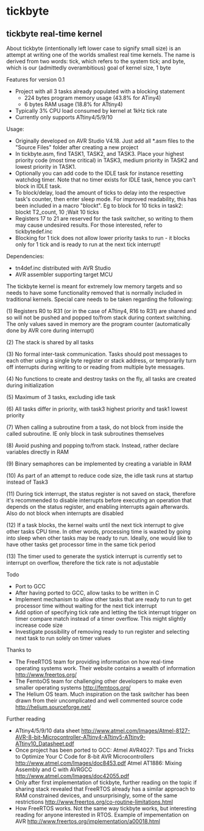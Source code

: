 # tickbyte
tickbyte real-time kernel
-------------------------------------------------------------------------------
About
tickbyte (intentionally left lower case to signify small size) is an attempt at
writing one of the worlds smallest real time kernels. The name is derived from
two words: tick, which refers to the system tick; and byte, which is our
(admittedly overambitious) goal of kernel size, 1 byte


Features for version 0.1
* Project with all 3 tasks already populated with a blocking statement
  - 224 bytes program memory usage (43.8% for ATiny4)
  - 6 bytes RAM usage (18.8% for ATtiny4)
* Typically 3% CPU load consumed by kernel at 1kHz tick rate
* Currently only supports ATtiny4/5/9/10


Usage:
* Originally developed on AVR Studio V4.18. Just add all *.asm files to the
  "Source Files" folder after creating a new project
* In tickbyte.asm, find TASK1, TASK2, and TASK3. Place your highest priority
  code (most time critical) in TASK3, medium priority in TASK2 and lowest
  priority in TASK1.
* Optionally you can add code to the IDLE task for instance resetting watchdog
  timer. Note that no timer exists for IDLE task, hence you can't block in IDLE
  task.
* To block/delay, load the amount of ticks to delay into the respective task's
  counter, then enter sleep mode. For improved readability, this has been
  included in a macro "blockt". Eg to block for 10 ticks in task2:
  blockt	T2_count,	10			;Wait 10 ticks
* Registers 17 to 21 are reserved for the task switcher, so writing to them may
  cause undesired results. For those interested, refer to tickbytedef.inc
* Blocking for 1 tick does not allow lower priority tasks to run - it blocks
  only for 1 tick and is ready to run at the next tick interrupt!


Dependencies:
* tn4def.inc distributed with AVR Studio
* AVR assembler supporting target MCU


The tickbyte kernel is meant for extremely low memory targets and so needs to
have some functionality removed that is normally included in traditional
kernels. Special care needs to be taken regarding the following:

(1) Registers R0 to R31 (or in the case of ATtiny4, R16 to R31) are shared and
so will not be pushed and popped to/from stack during context switching. The
only values saved in memory are the program counter (automatically done by AVR
core during interrupt)

(2) The stack is shared by all tasks

(3) No formal inter-task communication. Tasks should post messages to each
other using a single byte register or stack address, or temporarily turn off
interrupts during writing to or reading from multiple byte messages.

(4) No functions to create and destroy tasks on the fly, all tasks are created
during initialization

(5) Maximum of 3 tasks, excluding idle task

(6) All tasks differ in priority, with task3 highest priority and task1 lowest
priority

(7) When calling a subroutine from a task, do not block from inside the called
subroutine. IE only block in task subroutines themselves

(8) Avoid pushing and popping to/from stack. Instead, rather declare variables
directly in RAM

(9) Binary semaphores can be implemented by creating a variable in RAM

(10) As part of an attempt to reduce code size, the idle task runs at startup
instead of Task3

(11) During tick interrupt, the status register is not saved on stack,
therefore it's recommended to disable interrupts before executing an operation
that depends on the status register, and enabling interrupts again afterwards.
Also do not block when interrupts are disabled

(12) If a task blocks, the kernel waits until the next tick interrupt to give
other tasks CPU time. In other words, processing time is wasted by going into
sleep when other tasks may be ready to run. Ideally, one would like to have
other tasks get processor time in the same tick period

(13) The timer used to generate the systick interrupt is currently set to
interrupt on overflow, therefore the tick rate is not adjustable


Todo
* Port to GCC
* After having ported to GCC, allow tasks to be written in C
* Implement mechanism to allow other tasks that are ready to run to get
  processor time without waiting for the next tick interrupt
* Add option of specifying tick rate and letting the tick interrupt trigger on
  timer compare match instead of a timer overflow. This might slightly increase
  code size
* Investigate possibility of removing ready to run register and selecting next
  task to run solely on timer values


Thanks to
* The FreeRTOS team for providing information on how real-time operating
  systems work. Their website contains a wealth of information
  http://www.freertos.org/
* The FemtoOS team for challenging other developers to make even smaller
  operating systems
  http://femtoos.org/
* The Helium OS team. Much inspiration on the task switcher has been drawn from
  their uncomplicated and well commented source code
  http://helium.sourceforge.net/


Further reading
* ATtiny4/5/9/10 data sheet
  http://www.atmel.com/Images/Atmel-8127-AVR-8-bit-Microcontroller-ATtiny4-ATtiny5-ATtiny9-ATtiny10_Datasheet.pdf
* Once project has been ported to GCC:
  Atmel AVR4027: Tips and Tricks to Optimize Your C Code for 8-bit AVR Microcontrollers
  http://www.atmel.com/Images/doc8453.pdf
  Atmel AT1886: Mixing Assembly and C with AVRGCC 
  http://www.atmel.com/Images/doc42055.pdf
* Only after first implementation of tickbyte, further reading on the topic if
  sharing stack revealed that FreeRTOS already has a similar approach to RAM
  constrained devices, and unsurprisingly, some of the same restrictions
  http://www.freertos.org/co-routine-limitations.html
* How FreeRTOS works. Not the same way tickbyte works, but interesting reading
  for anyone interested in RTOS. Example of impementation on AVR
  http://www.freertos.org/implementation/a00018.html
